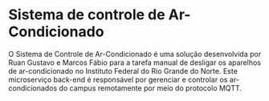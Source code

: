 # Sistema de controle de Ar-Condicionado
O Sistema de Controle de Ar-Condicionado é uma solução desenvolvida por Ruan Gustavo e Marcos Fábio para a tarefa manual de desligar os aparelhos de ar-condicionado no Instituto Federal do Rio Grande do Norte. Este microserviço back-end é responsável por gerenciar e controlar os ar-condicionados do campus remotamente por meio do protocolo MQTT.
